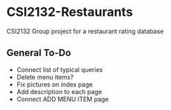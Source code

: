 # CSI2132-Restaurants
CSI2132 Group project for a restaurant rating database

## General To-Do
- Connect list of typical queries
- Delete menu items?
- Fix pictures on index page
- Add description to each page
- Connect ADD MENU ITEM page